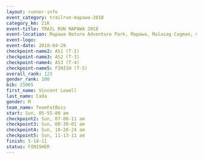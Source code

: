```yaml
---
layout: runner-info 
event_category: trailrun-mapawa-2018 
category_km: 21K 
event-title: TRAIL RUN MAPAWA 2018 
event-location: Mapawa Nature Adventure Park, Mapawa, Malasag Cugman, Cagayan de Oro Philippines 
event-logo: 
event-date: 2018-04-29 
checkpoint-name2: AS1 (T-2) 
checkpoint-name3: AS2 (T-3) 
checkpoint-name4: AS3 (T-4) 
checkpoint-name5: FINISH (T-5) 
overall_rank: 123
gender_rank: 100
bib: 21065
first_name: Vincent Lowell
last_name: Cada
gender: M
team_name: TeamFatBois
start: Sun, 05-55-00 am
checkpoint2: Sun, 07-00-11 am
checkpoint3: Sun, 08-30-01 am
checkpoint4: Sun, 10-20-24 am
checkpoint5: Sun, 11-13-11 am
finish: 5-18-11
status: FINISHER
---
```

